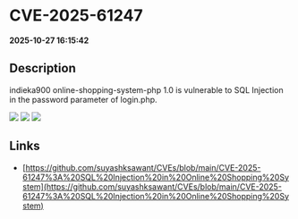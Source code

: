 # CVE-2025-61247

**2025-10-27 16:15:42**

## Description
indieka900 online-shopping-system-php 1.0 is vulnerable to SQL Injection in the password parameter of login.php.

![](https://img.shields.io/static/v1?label=Score&message=8.2&color=red)
![](https://img.shields.io/static/v1?label=Severity&message=HIGH&color=red)
![](https://img.shields.io/static/v1?label=CWE&message=SQL&color=green)

## Links
- [https://github.com/suyashksawant/CVEs/blob/main/CVE-2025-61247%3A%20SQL%20Injection%20in%20Online%20Shopping%20System](https://github.com/suyashksawant/CVEs/blob/main/CVE-2025-61247%3A%20SQL%20Injection%20in%20Online%20Shopping%20System)
